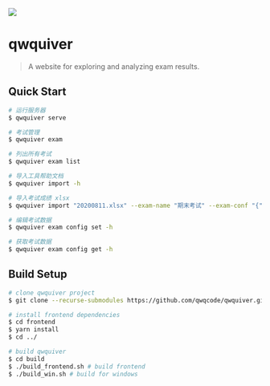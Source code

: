 ![](https://user-images.githubusercontent.com/22412567/89914023-fb3a6e80-dc26-11ea-82ba-5ed80e2ffb69.jpg)

# qwquiver

> A website for exploring and analyzing exam results.

## Quick Start

```bash
# 运行服务器
$ qwquiver serve

# 考试管理
$ qwquiver exam

# 列出所有考试
$ qwquiver exam list

# 导入工具帮助文档
$ qwquiver import -h

# 导入考试成绩 xlsx
$ qwquiver import "20200811.xlsx" --exam-name "期末考试" --exam-conf "{"Grp":"高中","Label":"期末考试","Subj":["YW","SX","YY","WL","HX","SW"],"SubjFullScore":{"HX":100,"SW":100,"SX":150,"WL":100,"YW":150,"YY":150},"Date":"202008","Note":"备注"}"

# 编辑考试数据
$ qwquiver exam config set -h

# 获取考试数据
$ qwquiver exam config get -h
```

## Build Setup

```bash
# clone qwquiver project
$ git clone --recurse-submodules https://github.com/qwqcode/qwquiver.git

# install frontend dependencies
$ cd frontend
$ yarn install
$ cd ../

# build qwquiver
$ cd build
$ ./build_frontend.sh # build frontend
$ ./build_win.sh # build for windows
```
